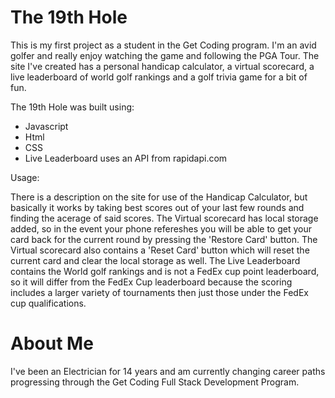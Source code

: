 # The 19th Hole
This is my first project as a student in the Get Coding program. I'm an avid golfer and really enjoy watching the game and following the PGA Tour. The site I've created has a personal handicap calculator,
a virtual scorecard, a live leaderboard of world golf rankings and a golf trivia game for a bit of fun.

The 19th Hole was built using:

- Javascript
- Html
- CSS
- Live Leaderboard uses an API from rapidapi.com

Usage:
  
  There is a description on the site for use of the Handicap Calculator, but basically it works by taking best scores out of your last few rounds and finding the acerage of said scores.
  The Virtual scorecard has local storage added, so in the event your phone refereshes you will be able to get your card back for the current round by pressing the 'Restore Card' button.
  The Virtual scorecard also contains a 'Reset Card' button which will reset the current card and clear the local storage as well.
  The Live Leaderboard contains the World golf rankings and is not a FedEx cup point leaderboard, so it will differ from the FedEx Cup leaderboard because the scoring includes a larger
  variety of tournaments then just those under the FedEx cup qualifications.



# About Me

I've been an Electrician for 14 years and am currently changing career paths progressing through the Get Coding Full Stack Development Program.

